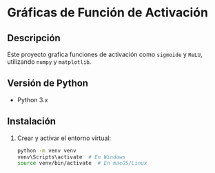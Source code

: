 # Gráficas de Función de Activación

## Descripción
Este proyecto grafica funciones de activación como `sigmoide` y `ReLU`, utilizando `numpy` y `matplotlib`.

## Versión de Python
- Python 3.x

## Instalación
1. Crear y activar el entorno virtual:
   ```sh
   python -m venv venv
   venv\Scripts\activate  # En Windows
   source venv/bin/activate  # En macOS/Linux